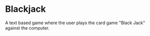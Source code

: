 # Blackjack
A text based game where the user plays the card game "Black Jack" against the computer. 
